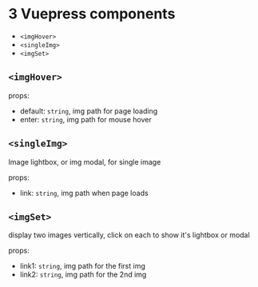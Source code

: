 # 3 Vuepress components

- `<imgHover>`
- `<singleImg>`
- `<imgSet>`

## `<imgHover>`

props:

- default: `string`, img path for page loading
- enter: `string`, img path for mouse hover

## `<singleImg>`

Image lightbox, or img modal, for single image

props:

- link: `string`, img path when page loads

## `<imgSet>`

display two images vertically, click on each to show it's lightbox or modal

props:

- link1: `string`, img path for the first img
- link2: `string`, img path for the 2nd img
